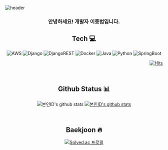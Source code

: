 ![header](https://capsule-render.vercel.app/api?type=waving&color=6FC7E1&height=200&section=header&text=JongbeomLee623%&fontSize=60)

<!--
**JongbeomLee623/JongbeomLee623** is a ✨ _special_ ✨ repository because its `README.md` (this file) appears on your GitHub profile.

Here are some ideas to get you started:

- 🔭 I’m currently working on ...
- 🌱 I’m currently learning ...
- 👯 I’m looking to collaborate on ...
- 🤔 I’m looking for help with ...
- 💬 Ask me about ...
- 📫 How to reach me: ...
- 😄 Pronouns: ...
- ⚡ Fun fact: ...
-->
<div align=center>
  
<h3>안녕하세요! 개발자 이종범입니다.</h3>

## Tech 💻
![AWS](https://img.shields.io/badge/AWS-%23FF9900.svg?style=for-the-badge&logo=amazon-aws&logoColor=white) ![Django](https://img.shields.io/badge/django-%23092E20.svg?style=for-the-badge&logo=django&logoColor=white) ![DjangoREST](https://img.shields.io/badge/DJANGO-REST-ff1709?style=for-the-badge&logo=django&logoColor=white&color=ff1709&labelColor=gray) ![Docker](https://img.shields.io/badge/docker-%230db7ed.svg?style=for-the-badge&logo=docker&logoColor=white) ![Java](https://img.shields.io/badge/java-%23ED8B00.svg?style=for-the-badge&logo=openjdk&logoColor=white) ![Python](https://img.shields.io/badge/python-3670A0?style=for-the-badge&logo=python&logoColor=ffdd54) ![SpringBoot]("https://img.shields.io/badge/springboot-6DB33F?style=for-the-badge&logo=springboot&logoColor=white")


<div align="right">
  
[![Hits](https://hits.seeyoufarm.com/api/count/incr/badge.svg?url=https%3A%2F%2Fgithub.com%2FJongbeomLee623%2Fhit-counter&count_bg=%2379C83D&title_bg=%23555555&icon=&icon_color=%23E7E7E7&title=hits&edge_flat=false)](https://hits.seeyoufarm.com)

</div>
<br>


## Github Status 📊
![본인ID's github stats](https://github-readme-stats.vercel.app/api?username=JongbeomLee623&show_icons=true&theme=tokyonight)
[![본인ID's github stats](https://github-readme-stats.vercel.app/api/top-langs/?username=JongbeomLee623&show_icons=true&hide_border=true&title_color=004386&icon_color=004386&layout=compact&theme=tokyonight)](https://github.com/JongbeomLee623)

<br>

## Baekjoon 🔥
[![Solved.ac
프로필](http://mazassumnida.wtf/api/v2/generate_badge?boj=jambon23)](https://solved.ac/jambon23)

</div>

